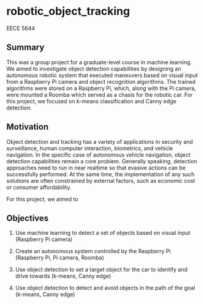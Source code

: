 # robotic_object_tracking
EECE 5644

## Summary
This was a group project for a graduate-level course in machine learning. We aimed to investigate object detection capabilities by designing an autonomous robotic system that executed maneuvers based on visual input from a Raspberry Pi camera and object recognition algorithms. The trained algorithms were stored on a Raspberry Pi, which, along with the Pi camera, were mounted a Roomba which served as a chasis for the robotic car. For this project, we focused on k-means classification and Canny edge detection.

## Motivation
Object detection and tracking has a variety of applications in security and surveillance, human computer interaction, biometrics, and vehicle navigation. In the specific case of autonomous vehicle navigation, object detection capabilities remain a core problem. Generally speaking, detection approaches need to run in near realtime so that evasive actions can be successfully performed. At the same time, the implementation of any such solutions are often constrained by external factors, such as economic cost or consumer affordability.

For this project, we aimed to 

## Objectives

1. Use machine learning to detect a set of objects based on visual input (Raspberry Pi camera)

2. Create an autonomous system controlled by the Raspberry Pi (Raspberry Pi, Pi camera, Roomba)

3. Use object detection to set a target object for the car to identify and drive towards (k-means, Canny edge)

4. Use object detection to detect and avoid objects in the path of the goal (k-means, Canny edge)

